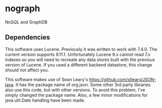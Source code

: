 # nograph
NoSQL and GraphDB


## Dependencies
This software uses Lucene.  Previously it was written to work with 7.4.0.  The current version supports 9.11.1.  Unfortunately Lucene 9.x cannot read 7.x indexes so you will need to recreate any data stores built with the previous version of Lucene.
If you used a different backend datastore, this change should not affect you.

This software makes use of Sean Leary's https://github.com/stleary/JSON-java.  It has the package name of org.json.  Some other 3rd party libraries also use this code, but with other versions.  To avoid this problem, I've simply changed the package name.  Also, a few minor modifications for java.util.Date handling have been made. 
